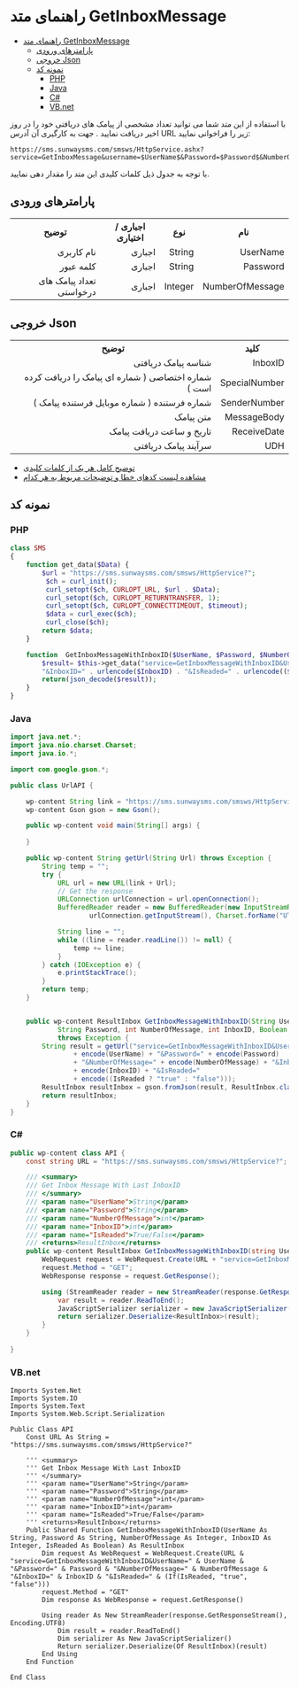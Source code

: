 # راهنمای متد GetInboxMessage
<style>
.markdown-body ul ul, .markdown-body ul ol, .markdown-body ol ol, .markdown-body ol ul {
    direction: rtl;
}
.markdown-body blockquote {
    border-left: 0;
    border-right: 0.25em solid var(--color-border-default);
}
</style>
- [راهنمای متد GetInboxMessage](#راهنمای-متد-getinboxmessage)
  - [پارامترهای ورودی](#پارامترهای-ورودی)
  - [خروجی Json](#خروجی-json)
  - [نمونه کد](#نمونه-کد)
    - [PHP](#php)
    - [Java](#java)
    - [C#](#c)
    - [VB.net](#vbnet)

با استفاده از این متد شما می توانید تعداد مشخصی از پیامک های دریافتی خود را در روز اخیر دریافت نمایید . جهت به کارگیری آن آدرس URL زیر را فراخوانی نمایید:

```
https://sms.sunwaysms.com/smsws/HttpService.ashx?service=GetInboxMessage&username=$UserName$&Password=$Password$&NumberOfMessage=$NumberOfMessage$
```

با توجه به جدول ذیل کلمات کلیدی این متد را مقدار دهی نمایید.

## پارامترهای ورودی

<table dir="rtl" align="center">
<tr><th>نام</th><th>نوع</th><th>اجباری / اختیاری</th><th>توضیح</th></tr>
<tr><td>UserName</td><td>String</td><td>اجباری</td><td>نام کاربری</td></tr>
<tr><td>Password</td><td>String</td><td>اجباری</td><td>کلمه عبور</td></tr>
<tr><td>NumberOfMessage</td><td>Integer</td><td>اجباری</td><td>تعداد پیامک های درخواستی</td></tr>
</table>

## خروجی Json

<table dir="rtl" align="center">
<tr><th>کلید</th><th>توضیح</th></tr>
<tr><td>InboxID</td><td>شناسه پیامک دریافتی</td></tr>
<tr><td>SpecialNumber</td><td>شماره اختصاصی ( شماره ای پیامک را دریافت کرده است )</td></tr>
<tr><td>SenderNumber</td><td>شماره فرستنده ( شماره موبایل فرستنده پیامک )</td></tr>
<tr><td>MessageBody</td><td>متن پیامک</td></tr>
<tr><td>ReceiveDate</td><td>تاریخ و ساعت دریافت پیامک</td></tr>
<tr><td>UDH</td><td>سرآیند پیامک دریافتی</td></tr>
</table>

- [ توضیح کامل هر یک از کلمات کلیدی](https://github.com/sunwaysms/url/blob/main/Parameters.md)
- [مشاهده لیست کدهای خطا و توضیحات مربوط به هر کدام](https://github.com/sunwaysms/url/blob/main/Errors.md)

## نمونه کد

### PHP

```PHP
class SMS
{
    function get_data($Data) {
        $url = "https://sms.sunwaysms.com/smsws/HttpService?";
         $ch = curl_init();
         curl_setopt($ch, CURLOPT_URL, $url . $Data);
         curl_setopt($ch, CURLOPT_RETURNTRANSFER, 1);
         curl_setopt($ch, CURLOPT_CONNECTTIMEOUT, $timeout);
         $data = curl_exec($ch);
         curl_close($ch);
        return $data;
    }

    function  GetInboxMessageWithInboxID($UserName, $Password, $NumberOfMessage, $InboxID, $IsReaded) {
        $result= $this->get_data("service=GetInboxMessageWithInboxID&UserName=" . urlencode($UserName) . "&Password=" . urlencode($Password) . "&NumberOfMessage=" . urlencode($NumberOfMessage) .
        "&InboxID=" . urlencode($InboxID) . "&IsReaded=" . urlencode(($IsReaded ? "true" : "false")));
        return(json_decode($result));
    }
}
```

### Java

```Java
import java.net.*;
import java.nio.charset.Charset;
import java.io.*;

import com.google.gson.*;

public class UrlAPI {

    wp-content String link = "https://sms.sunwaysms.com/smsws/HttpService?";
    wp-content Gson gson = new Gson();

    public wp-content void main(String[] args) {
        
    }

    public wp-content String getUrl(String Url) throws Exception {
        String temp = "";
        try {
            URL url = new URL(link + Url);
            // Get the response
            URLConnection urlConnection = url.openConnection();
            BufferedReader reader = new BufferedReader(new InputStreamReader(
                    urlConnection.getInputStream(), Charset.forName("UTF-8")));

            String line = "";
            while ((line = reader.readLine()) != null) {
                temp += line;
            }
        } catch (IOException e) {
            e.printStackTrace();
        }
        return temp;
    }


    public wp-content ResultInbox GetInboxMessageWithInboxID(String UserName,
            String Password, int NumberOfMessage, int InboxID, Boolean IsReaded)
            throws Exception {
        String result = getUrl("service=GetInboxMessageWithInboxID&UserName="
                + encode(UserName) + "&Password=" + encode(Password)
                + "&NumberOfMessage=" + encode(NumberOfMessage) + "&InboxID="
                + encode(InboxID) + "&IsReaded="
                + encode((IsReaded ? "true" : "false")));
        ResultInbox resultInbox = gson.fromJson(result, ResultInbox.class);
        return resultInbox;
    }
}
```

### C#

```C#
public wp-content class API {
    const string URL = "https://sms.sunwaysms.com/smsws/HttpService?";

    /// <summary>
    /// Get Inbox Message With Last InboxID
    /// </summary>
    /// <param name="UserName">String</param>
    /// <param name="Password">String</param>
    /// <param name="NumberOfMessage">int</param>
    /// <param name="InboxID">int</param>
    /// <param name="IsReaded">True/False</param>
    /// <returns>ResultInbox</returns>
    public wp-content ResultInbox GetInboxMessageWithInboxID(string UserName, string Password, int NumberOfMessage, int InboxID, bool IsReaded) {
        WebRequest request = WebRequest.Create(URL + "service=GetInboxMessageWithInboxID&UserName=" + UserName + "&Password=" + Password + "&NumberOfMessage=" + NumberOfMessage + "&InboxID=" + InboxID + "&IsReaded=" + (IsReaded ? "true" : "false"));
        request.Method = "GET";
        WebResponse response = request.GetResponse();

        using (StreamReader reader = new StreamReader(response.GetResponseStream(), Encoding.UTF8)) {
            var result = reader.ReadToEnd();
            JavaScriptSerializer serializer = new JavaScriptSerializer();
            return serializer.Deserialize<ResultInbox>(result);
        }
    }
    
}
```

### VB.net

```VB
Imports System.Net
Imports System.IO
Imports System.Text
Imports System.Web.Script.Serialization

Public Class API
    Const URL As String = "https://sms.sunwaysms.com/smsws/HttpService?"

    ''' <summary>
    ''' Get Inbox Message With Last InboxID
    ''' </summary>
    ''' <param name="UserName">String</param>
    ''' <param name="Password">String</param>
    ''' <param name="NumberOfMessage">int</param>
    ''' <param name="InboxID">int</param>
    ''' <param name="IsReaded">True/False</param>
    ''' <returns>ResultInbox</returns>
    Public Shared Function GetInboxMessageWithInboxID(UserName As String, Password As String, NumberOfMessage As Integer, InboxID As Integer, IsReaded As Boolean) As ResultInbox
        Dim request As WebRequest = WebRequest.Create(URL & "service=GetInboxMessageWithInboxID&UserName=" & UserName & "&Password=" & Password & "&NumberOfMessage=" & NumberOfMessage & "&InboxID=" & InboxID & "&IsReaded=" & (If(IsReaded, "true", "false")))
        request.Method = "GET"
        Dim response As WebResponse = request.GetResponse()

        Using reader As New StreamReader(response.GetResponseStream(), Encoding.UTF8)
            Dim result = reader.ReadToEnd()
            Dim serializer As New JavaScriptSerializer()
            Return serializer.Deserialize(Of ResultInbox)(result)
        End Using
    End Function

End Class
```
